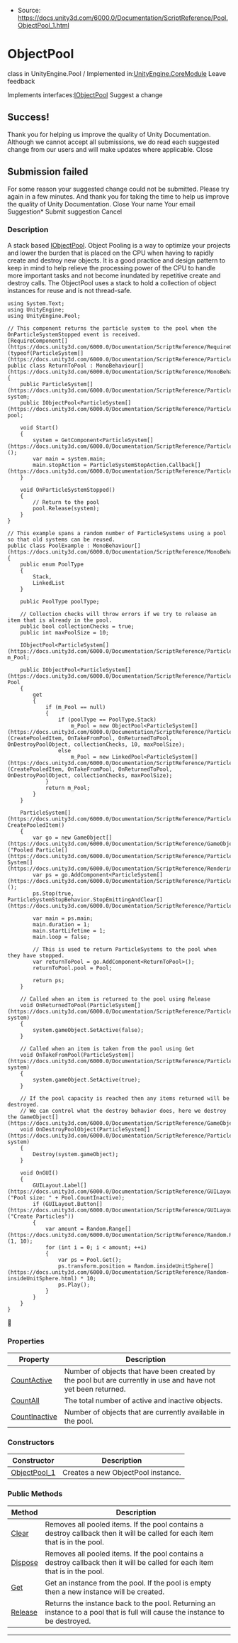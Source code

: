 * Source: https://docs.unity3d.com/6000.0/Documentation/ScriptReference/Pool.ObjectPool_1.html

# ObjectPool<T0>
class in UnityEngine.Pool
/
Implemented in:[UnityEngine.CoreModule](https://docs.unity3d.com/6000.0/Documentation/ScriptReference/UnityEngine.CoreModule.html)
Leave feedback
  

Implements interfaces:[IObjectPool<T0>](https://docs.unity3d.com/6000.0/Documentation/ScriptReference/Pool.IObjectPool_1.html)
Suggest a change
## Success!
Thank you for helping us improve the quality of Unity Documentation. Although we cannot accept all submissions, we do read each suggested change from our users and will make updates where applicable.
Close
## Submission failed
For some reason your suggested change could not be submitted. Please <a>try again</a> in a few minutes. And thank you for taking the time to help us improve the quality of Unity Documentation.
Close
Your name Your email Suggestion* Submit suggestion
Cancel
### Description
A stack based [IObjectPool<T0>](https://docs.unity3d.com/6000.0/Documentation/ScriptReference/Pool.IObjectPool_1.html).
Object Pooling is a way to optimize your projects and lower the burden that is placed on the CPU when having to rapidly create and destroy new objects. It is a good practice and design pattern to keep in mind to help relieve the processing power of the CPU to handle more important tasks and not become inundated by repetitive create and destroy calls. The ObjectPool uses a stack to hold a collection of object instances for reuse and is not thread-safe.
```
using System.Text;
using UnityEngine;
using UnityEngine.Pool;  
  
// This component returns the particle system to the pool when the OnParticleSystemStopped event is received.
[RequireComponent[](https://docs.unity3d.com/6000.0/Documentation/ScriptReference/RequireComponent.html)(typeof(ParticleSystem[](https://docs.unity3d.com/6000.0/Documentation/ScriptReference/ParticleSystem.html)))]
public class ReturnToPool : MonoBehaviour[](https://docs.unity3d.com/6000.0/Documentation/ScriptReference/MonoBehaviour.html)
{
    public ParticleSystem[](https://docs.unity3d.com/6000.0/Documentation/ScriptReference/ParticleSystem.html) system;
    public IObjectPool<ParticleSystem[](https://docs.unity3d.com/6000.0/Documentation/ScriptReference/ParticleSystem.html)> pool;  
  
    void Start()
    {
        system = GetComponent<ParticleSystem[](https://docs.unity3d.com/6000.0/Documentation/ScriptReference/ParticleSystem.html)>();
        var main = system.main;
        main.stopAction = ParticleSystemStopAction.Callback[](https://docs.unity3d.com/6000.0/Documentation/ScriptReference/ParticleSystemStopAction.Callback.html);
    }  
  
    void OnParticleSystemStopped()
    {
        // Return to the pool
        pool.Release(system);
    }
}  
  
// This example spans a random number of ParticleSystems using a pool so that old systems can be reused.
public class PoolExample : MonoBehaviour[](https://docs.unity3d.com/6000.0/Documentation/ScriptReference/MonoBehaviour.html)
{
    public enum PoolType
    {
        Stack,
        LinkedList
    }  
  
    public PoolType poolType;  
  
    // Collection checks will throw errors if we try to release an item that is already in the pool.
    public bool collectionChecks = true;
    public int maxPoolSize = 10;  
  
    IObjectPool<ParticleSystem[](https://docs.unity3d.com/6000.0/Documentation/ScriptReference/ParticleSystem.html)> m_Pool;  
  
    public IObjectPool<ParticleSystem[](https://docs.unity3d.com/6000.0/Documentation/ScriptReference/ParticleSystem.html)> Pool
    {
        get
        {
            if (m_Pool == null)
            {
                if (poolType == PoolType.Stack)
                    m_Pool = new ObjectPool<ParticleSystem[](https://docs.unity3d.com/6000.0/Documentation/ScriptReference/ParticleSystem.html)>(CreatePooledItem, OnTakeFromPool, OnReturnedToPool, OnDestroyPoolObject, collectionChecks, 10, maxPoolSize);
                else
                    m_Pool = new LinkedPool<ParticleSystem[](https://docs.unity3d.com/6000.0/Documentation/ScriptReference/ParticleSystem.html)>(CreatePooledItem, OnTakeFromPool, OnReturnedToPool, OnDestroyPoolObject, collectionChecks, maxPoolSize);
            }
            return m_Pool;
        }
    }  
  
    ParticleSystem[](https://docs.unity3d.com/6000.0/Documentation/ScriptReference/ParticleSystem.html) CreatePooledItem()
    {
        var go = new GameObject[](https://docs.unity3d.com/6000.0/Documentation/ScriptReference/GameObject.html)("Pooled Particle[](https://docs.unity3d.com/6000.0/Documentation/ScriptReference/ParticleSystem.Particle.html) System[](https://docs.unity3d.com/6000.0/Documentation/ScriptReference/Rendering.VirtualTexturing.System.html)");
        var ps = go.AddComponent<ParticleSystem[](https://docs.unity3d.com/6000.0/Documentation/ScriptReference/ParticleSystem.html)>();
        ps.Stop(true, ParticleSystemStopBehavior.StopEmittingAndClear[](https://docs.unity3d.com/6000.0/Documentation/ScriptReference/ParticleSystemStopBehavior.StopEmittingAndClear.html));  
  
        var main = ps.main;
        main.duration = 1;
        main.startLifetime = 1;
        main.loop = false;  
  
        // This is used to return ParticleSystems to the pool when they have stopped.
        var returnToPool = go.AddComponent<ReturnToPool>();
        returnToPool.pool = Pool;  
  
        return ps;
    }  
  
    // Called when an item is returned to the pool using Release
    void OnReturnedToPool(ParticleSystem[](https://docs.unity3d.com/6000.0/Documentation/ScriptReference/ParticleSystem.html) system)
    {
        system.gameObject.SetActive(false);
    }  
  
    // Called when an item is taken from the pool using Get
    void OnTakeFromPool(ParticleSystem[](https://docs.unity3d.com/6000.0/Documentation/ScriptReference/ParticleSystem.html) system)
    {
        system.gameObject.SetActive(true);
    }  
  
    // If the pool capacity is reached then any items returned will be destroyed.
    // We can control what the destroy behavior does, here we destroy the GameObject[](https://docs.unity3d.com/6000.0/Documentation/ScriptReference/GameObject.html).
    void OnDestroyPoolObject(ParticleSystem[](https://docs.unity3d.com/6000.0/Documentation/ScriptReference/ParticleSystem.html) system)
    {
        Destroy(system.gameObject);
    }  
  
    void OnGUI()
    {
        GUILayout.Label[](https://docs.unity3d.com/6000.0/Documentation/ScriptReference/GUILayout.Label.html)("Pool size: " + Pool.CountInactive);
        if (GUILayout.Button[](https://docs.unity3d.com/6000.0/Documentation/ScriptReference/GUILayout.Button.html)("Create Particles"))
        {
            var amount = Random.Range[](https://docs.unity3d.com/6000.0/Documentation/ScriptReference/Random.Range.html)(1, 10);
            for (int i = 0; i < amount; ++i)
            {
                var ps = Pool.Get();
                ps.transform.position = Random.insideUnitSphere[](https://docs.unity3d.com/6000.0/Documentation/ScriptReference/Random-insideUnitSphere.html) * 10;
                ps.Play();
            }
        }
    }
}

```

### Properties
Property | Description  
---|---  
[CountActive](https://docs.unity3d.com/6000.0/Documentation/ScriptReference/Pool.ObjectPool_1.CountActive.html) | Number of objects that have been created by the pool but are currently in use and have not yet been returned.  
[CountAll](https://docs.unity3d.com/6000.0/Documentation/ScriptReference/Pool.ObjectPool_1.CountAll.html) | The total number of active and inactive objects.  
[CountInactive](https://docs.unity3d.com/6000.0/Documentation/ScriptReference/Pool.ObjectPool_1.CountInactive.html) | Number of objects that are currently available in the pool.  
### Constructors
Constructor | Description  
---|---  
[ObjectPool_1](https://docs.unity3d.com/6000.0/Documentation/ScriptReference/Pool.ObjectPool_1-ctor.html) | Creates a new ObjectPool instance.  
### Public Methods
Method | Description  
---|---  
[Clear](https://docs.unity3d.com/6000.0/Documentation/ScriptReference/Pool.ObjectPool_1.Clear.html) | Removes all pooled items. If the pool contains a destroy callback then it will be called for each item that is in the pool.  
[Dispose](https://docs.unity3d.com/6000.0/Documentation/ScriptReference/Pool.ObjectPool_1.Dispose.html) | Removes all pooled items. If the pool contains a destroy callback then it will be called for each item that is in the pool.  
[Get](https://docs.unity3d.com/6000.0/Documentation/ScriptReference/Pool.ObjectPool_1.Get.html) | Get an instance from the pool. If the pool is empty then a new instance will be created.  
[Release](https://docs.unity3d.com/6000.0/Documentation/ScriptReference/Pool.ObjectPool_1.Release.html) | Returns the instance back to the pool. Returning an instance to a pool that is full will cause the instance to be destroyed.  
* * *
